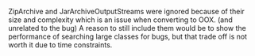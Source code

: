 ZipArchive and JarArchiveOutputStreams were ignored because of their size and complexity which is an issue when converting to OOX. (and unrelated to the bug)
A reason to still include them would be to show the performance of searching large classes for bugs, but that trade off is not worth it due to time constraints.